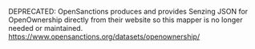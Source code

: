 
DEPRECATED: OpenSanctions produces and provides Senzing JSON for OpenOwnership directly from their website so this mapper is no longer needed or maintained.
https://www.opensanctions.org/datasets/openownership/